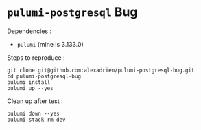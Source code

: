 # `pulumi-postgresql` Bug

Dependencies :
- `pulumi` (mine is 3.133.0)

Steps to reproduce : 
```shell
git clone git@github.com:alexadrien/pulumi-postgresql-bug.git
cd pulumi-postgresql-bug
pulumi install
pulumi up --yes
```

Clean up after test : 
```shell
pulumi down --yes
pulumi stack rm dev
```
